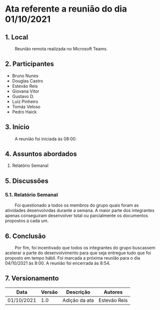 # Ata referente a reunião do dia 01/10/2021
 
## 1. Local
&emsp;&emsp; Reunião remota realizada no Microsoft Teams.
## 2. Participantes
- Bruno Nunes
- Douglas Castro
- Estevão Reis
- Giovana Vitor
- Gustavo D.
- Luiz Pinheiro
- Tomás Veloso
- Pedro Haick
## 3. Início
&emsp;&emsp; A reunião foi iniciada às 08:00.
## 4. Assuntos abordados
1. Relatório Semanal
 
## 5. Discussões
### 5.1. Relatório Semanal
&emsp;&emsp; Foi questionado a todos os membros do grupo quais foram as atividades desenvolvidas durante a semana. A maior parte dos integrantes apenas conseguiram desenvolver total ou parcialmente os documentos propostos a cada um.
 
## 6. Conclusão
&emsp;&emsp; Por fim, foi incentivado que todos os integrantes do grupo buscassem acelerar a parte do desenvolvimento para que seja entregue tudo que foi proposto em tempo hábil. Foi marcada a próxima reunião para o dia 04/10/2021 às 8:00. A reunião foi encerrada às 8:54.
## 7. Versionamento
| Data       | Versão | Descrição         | Autores       |
| ---------- | ------ | ----------------- | ------------- |
| 01/10/2021 | 1.0    | Adição da ata | Estevão Reis  |